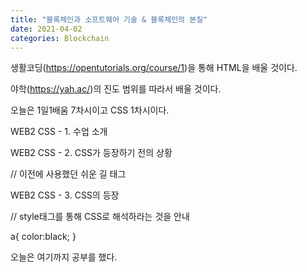 ```yaml
---
title: "블록체인과 소프트웨어 기술 & 블록체인의 본질"
date: 2021-04-02
categories: Blockchain
---
```



생활코딩(https://opentutorials.org/course/1)을 통해 HTML을 배울 것이다.

야학(https://yah.ac/)의 진도 범위를 따라서 배울 것이다.

오늘은 1일1배움 7차시이고 CSS 1차시이다.

 

WEB2 CSS - 1. 수업 소개

WEB2 CSS - 2. CSS가 등장하기 전의 상황

// 이전에 사용했던 쉬운 길 태그 <font>

WEB2 CSS - 3. CSS의 등장

// style태그를 통해 CSS로 해석하라는 것을 안내

<sytle> a{ color:black; } </style>

 

 

오늘은 여기까지 공부를 했다.

